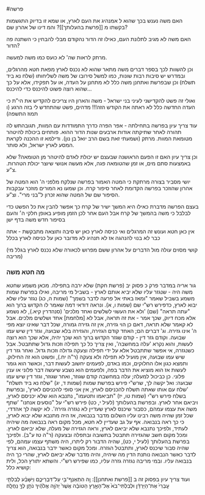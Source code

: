 #פרשה 

האם משה נענש בכך שהוא ל אמנהיג את העם לארץ, או שמא זו בדיוק התגשמות בקשתו מ [[פרשת בהעלותך]]?
והמ דינו של אהרון שם?

האם משה לא מגיב לתלונת העם, כאילו זה הדור נהקודם מבלי להבחין כי השתנה פה הדור?

מרתק לראות שה' לא כועס כמו משה למעשה.

וכן להשוות לכך בספר דברים משה מתאר שהוא לא נכנס לארץ מפאת חטא מהרגלים, ובמדרש יש סיבות רבות שונות, כמו למשל סירובו של משה לשליחותו (שלח נא ביד תשלח)
וכן שבפרשת ואתחנן משה כלל לא מתחנן על העדה, או על תפקידו, אלא על כך שהוא רוצה פשוט להיכנס כדי להיכנס...

ואולי זה פשט להקדישני לעיני בני ישראל - משה והארון היו צריכים להקדיש את הי"ת כי העדה החדשה כלל לא ראתה את הקודש הזה!!! מדהים,
פשט שהתחדש לי בזה הרגע (ו תמוז התשפה)


עוד צריך עיון בפרשה בתחילתה -
אפר הפרה כדרך התמודדות עם המוות, תגובהתש לה תהורה לאחר שתיקתה אודות ארבעים שנות הדור ההוא. פותחים ביכולת להיטהר מטומאת המוות. מרתק (ושמעתי זאת בשם הרב יואל בן נון). ודילמא זו ההכנה לקראת המסע לארץ ישראל, ולא סותר.

וכן צריך עיון האם זו הפעם הראושנה שבעצם יש יכולת לאדם להיטהר מן הטומאה? שלא באמצעות סתם מים, או זמן שהטומאה פגה, אלא מעשה אנושי שיוצר יכולת הטהרות.
צ"ע.

יושי מסביר בצורה מרתקת כי המטה האמור בפרשה שנלקח מלפני ה' הוא המטה של אהרון שהוזכר בפרשה הקדומת לאחר סיפור קרח. וכן שמעו נא המורים מוזכר עבקבות הסיפור שם של המטה שהוא זכרון ל"בני מרי". וצ"ע.


בעצם הפרשה מדברת כאילו היא המשך ישיר של קרח
כך אפשר להבין את כל הפשט
כדי לבלבל
כי משה בהמשך של קרח
אבל העם אחר
לכן הזמן מופיע באופן חלקי
ה׳ והעם בסיפור חדש
משה בדף ישן

אין כאן חטא ועונש
זה המרגלים ואי כניסה לארץ
כאן יש סיבה ותוצאה מתבקשת - אתה כבר לא בנוי להנהגה אז לא תנהיג
לא מדובר כאן על כניסה לארץ בכלל

(קושי מסוים עולה מול הדברים על אהרון ששם מפרוש לכאורה שלא נכנס לארץ בגלל מי מריבה)
### מה חטא משה 

גור אריה במדבר פרק כ פסוק יב (פרשת חקת)
שלא ירבה בתפילה. מכאן משמע שחטא משה היה - שנגזר עליו שלא יביא אותם לארץ - בשביל מי מריבה, ואילו בפרשת שמות משמע בשביל שאמר "ומאז באתי אל פרעה לדבר בשמך" (שמות ה, כג) נגזר עליו שלא יבוא לארץ, כדפירש רש"י שם (שמות ו, א). ונראה דודאי דמה שאמר לו הקדוש ברוך הוא "עתה תראה" (שם) 'ולא את העשוי לשלשים ואחד מלכים' (סנהדרין קיא.), לא נשמע אלא מכח דיוק, שכך אמר - את זה תראה, אבל לא [מלחמת] אחד ושלשים מלכים. אבל לא קאמר שלא תראה, דאם כן הוי גזירה, אין זה גזירה גמורה, שכל דבר שאינו יוצא מפי ה' אינו גזירה. וג' דברים הם; האחד קודם הגזירה, והגזירה בלא שבועה, וגזר דין שיש עמו שבועה. וקודם גזר דין - קודם שגזר הקדוש ברוך הוא שכך יהיה, אלא שכך הוא רוצה לעשות, והוא נקרא 'עלה במחשבה', ואין צריך כל כך תפילה וזכות גדול שתתבטל. אבל כשנגזרה, אי אפשר שתתבטל אלא על ידי תפילה וצעקה גדולה וזכות גדול. ואחר גזר דין שיש עמו שבועה, אין מועיל לא תפילה ולא צעקה (ר"ה יח.), ופשוט הוא זה החילוק. ותמצא כגון אלו החלוקים, וכמו באדם, לפעמים יחשוב לעשות דבר, וכאשר הוא גומר לעשות אז הוא מוציא את הדבר בפה, ולפעמים הוא נשבע שיעשה דבר פלוני או ענין פלוני. כן כביכול למעלה; עלה במחשבה קודם שגוזר, ואחר שגוזר, וגזר דין שיש עמו שבועה:
ואל יקשה לך, שרש"י פירש בפרשת שמות (שמות ד, יג) "שלח נא ביד תשלח" 'שלח עם אותו שאתה תשלח להכניסם לארץ, אין אני סופי להכניסם לארץ', ובפרשת בשלח פירש רש"י (שמות טו, יז) "תביאמו ותטעמו", נתנבא הוא שלא יכניסם לארץ, ויביאם אחר לארץ. ובפרשת בהעלותך (לעיל י, כט) פירש רש"י על "נוסעים אנחנו" 'שתף משה את עצמו עמהם, כסבור שיכנס לארץ שעדיין לא נגזרה גזירה'. לא יקשה לך אהדדי, שכל זמן שהיה משה רבינו עליו השלום מדבר בנבואה, אז היה מתנבא שלא יבוא לארץ, כי כך ראה בנבואה. אף על גב שעדיין לא חטא, מכל מקום ראה בנבואה מה שיהיה לעתיד, ולפיכך נתנבא שלא יביאם לארץ, וראה הגזירה של מעלה, שלא יביאם לארץ. ומכל מקום חשב שהגזירה תתבטל בתשובה ובתפלה ובצעקה (ר"ה טז ע"ב). ולפיכך בפרשת בהעלותך (לעיל י, כט), שהיה הדבור רק ליתרו, היה משתף עצמו עמהם, לפי שהיה סבור שיכנס לארץ, ותתבטל הגזרה. ומכל מקום כאשר ידבר בנבואה, הוא צריך לדבר כאשר הנבואה נותנת הדין מה שיהיה, והיה מדבר שלא יביאם לארץ, שהרי כך היה בנבואה עליו. ובמי מריבה נגזרה גזרה עליו, כמו שפירש רש"י. והשתא יתורץ הכל, ולית קושיא כלל:



ועוד צריך עיון בפסוק זה ב [[פרשת ואתחנן]]:
וָ֥ה הִתְאַנַּף־בִּ֖י עַל־דִּבְרֵיכֶ֑ם וַיִּשָּׁבַ֗ע לְבִלְתִּ֤י עׇבְרִי֙ אֶת־הַיַּרְדֵּ֔ן וּלְבִלְתִּי־בֹא֙ אֶל־הָאָ֣רֶץ הַטּוֹבָ֔ה אֲשֶׁר֙ יְהֹוָ֣ה אֱלֹהֶ֔יךָ נֹתֵ֥ן לְךָ֖ נַחֲלָֽה׃

